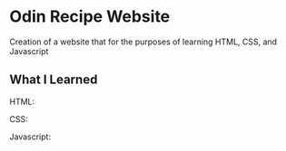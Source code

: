 # Odin Recipe Website

Creation of a website that for the purposes of learning HTML, CSS, and Javascript

## What I Learned

HTML:

CSS:
 
Javascript: